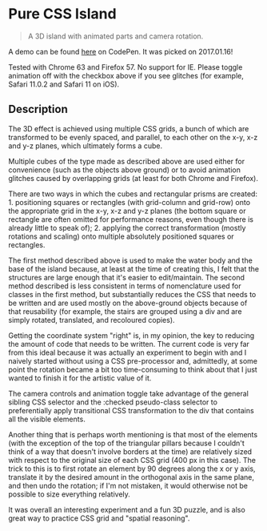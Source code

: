 # Pure CSS Island

> A 3D island with animated parts and camera rotation.

A demo can be found [here](https://codepen.io/honmanyau/full/vpzqpr) on CodePen. It was picked on 2017.01.16!

Tested with Chrome 63 and Firefox 57. No support for IE. Please toggle animation off with the checkbox above if you see glitches (for example, Safari 11.0.2 and Safari 11 on iOS).

## Description

The 3D effect is achieved using multiple CSS grids, a bunch of which are transformed to be evenly spaced, and parallel, to each other on the x-y, x-z and y-z planes, which ultimately forms a cube.

Multiple cubes of the type made as described above are used either for convenience (such as the objects above ground) or to avoid animation glitches caused by overlapping grids (at least for both Chrome and Firefox).

There are two ways in which the cubes and rectangular prisms are created: 1. positioning squares or rectangles (with grid-column and grid-row) onto the appropriate grid in the x-y, x-z and y-z planes (the bottom square or rectangle are often omitted for performance reasons, even though there is already little to speak of); 2. applying the correct transformation (mostly rotations and scaling) onto multiple absolutely positioned squares or rectangles.

The first method described above is used to make the water body and the base of the island because, at least at the time of creating this, I felt that the structures are large enough that it's easier to edit/maintain. The second method described is less consistent in terms of nomenclature used for classes in the first method, but substantially reduces the CSS that needs to be written and are used mostly on the above-ground objects because of that reusability (for example, the stairs are grouped using a div and are simply rotated, translated, and recoloured copies).

Getting the coordinate system "right" is, in my opinion, the key to reducing the amount of code that needs to be written. The current code is very far from this ideal because it was actually an experiment to begin with and I naively started without using a CSS pre-processor and, admittedly, at some point the rotation became a bit too time-consuming to think about that I just wanted to finish it for the artistic value of it.

The camera controls and animation toggle take advantage of the general sibling CSS selector and the :checked pseudo-class selector to preferentially apply transitional CSS transformation to the div that contains all the visible elements.

Another thing that is perhaps worth mentioning is that most of the elements (with the exception of the top of the triangular pillars because I couldn't think of a way that doesn't involve borders at the time) are relatively sized with respect to the original size of each CSS grid (400 px in this case). The trick to this is to first rotate an element by 90 degrees along the x or y axis, translate it by the desired amount in the orthogonal axis in the same plane, and then undo the rotation; if I'm not mistaken, it would otherwise not be possible to size everything relatively.

It was overall an interesting experiment and a fun 3D puzzle, and is also great way to practice CSS grid and "spatial reasoning".
